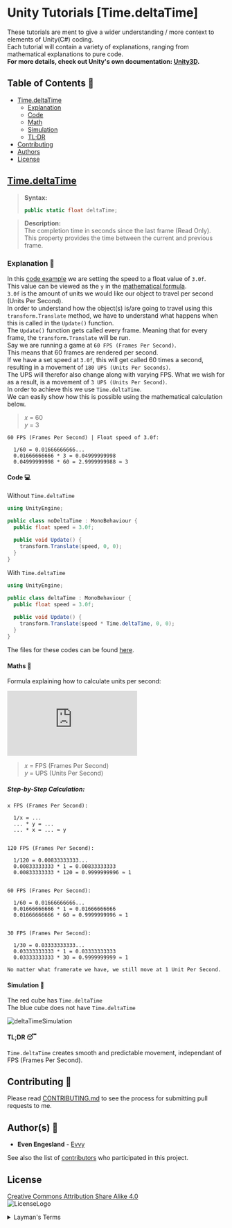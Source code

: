 # Unity Tutorials [Time.deltaTime]
These tutorials are ment to give a wider understanding / more context to elements of Unity(C#) coding.  
Each tutorial will contain a variety of explanations, ranging from mathematical explanations to pure code.  
**For more details, check out Unity's own documentation: [Unity3D](https://docs.unity3d.com/ScriptReference/).**

## Table of Contents :bookmark_tabs:
- [Time.deltaTime](#timedeltaTime)
     - [Explanation](#explanation-book)
     - [Code](#code-computer)
     - [Math](#maths-triangular_ruler)
     - [Simulation](#simulation-movie_camera)
     - [TL;DR](#tldr-sleeping)
- [Contributing](#contributing-memo)
- [Authors](#authors-construction_worker)
- [License](#license)

## [Time.deltaTime](https://docs.unity3d.com/ScriptReference/Time-deltaTime.html)

>**Syntax:**
>```cs
>public static float deltaTime;
>```

>**Description:**  
>The completion time in seconds since the last frame (Read Only).  
>This property provides the time between the current and previous frame.

### Explanation :book:
In this [code example](#code-computer) we are setting the speed to a float value of ```3.0f```.  
This value can be viewed as the ```y``` in the [mathematical formula](#maths-triangular_ruler).  
```3.0f``` is the amount of units we would like our object to travel per second (Units Per Second).  
In order to understand how the object(s) is/are going to travel using this ```transform.Translate``` method, we have to understand what happens when this is called in the ```Update()``` function.  
The ```Update()``` function gets called every frame. Meaning that for every frame, the ```transform.Translate``` will be run.  
Say we are running a game at ```60 FPS (Frames Per Second)```.  
This means that 60 frames are rendered per second.  
If we have a set speed at ```3.0f```, this will get called 60 times a second, resulting in a movement of ```180 UPS (Units Per Seconds)```.  
The UPS will therefor also change along with varying FPS.
What we wish for as a result, is a movement of ```3 UPS (Units Per Second)```.  
In order to achieve this we use ```Time.deltaTime```.  
We can easily show how this is possible using the mathematical calculation below.  
>_x_ = 60  
>_y_ = 3

```
60 FPS (Frames Per Second) | Float speed of 3.0f:

  1/60 = 0.01666666666...
  0.01666666666 * 3 = 0.04999999998
  0.04999999998 * 60 = 2.9999999988 ≈ 3
```

#### Code :computer:
Without ```Time.deltaTime```
```cs
using UnityEngine;

public class noDeltaTime : MonoBehaviour {
  public float speed = 3.0f;
  
  public void Update() {
    transform.Translate(speed, 0, 0);
  }
}
```
With ```Time.deltaTime```
```cs
using UnityEngine;

public class deltaTime : MonoBehaviour {
  public float speed = 3.0f;
  
  public void Update() {
    transform.Translate(speed * Time.deltaTime, 0, 0);
  }
}
```
The files for these codes can be found [here](https://github.com/Evvy/Unity-Tutorials/tree/master/Time.deltaTime).

#### Maths :triangular_ruler:
Formula explaining how to calculate units per second:

![Equation](http://latex.codecogs.com/gif.latex?%5Cfrac%7B1%7D%7Bx%7D%20%5Ccdot%20y%20%5Ccdot%20x%20%3D%20%5Cfrac%7B1%20%5Ccdot%20y%20%5Ccdot%20x%7D%7Bx%7D%20%3D%201%20%5Ccdot%20y%20%3D%20y)
>_x_ = FPS (Frames Per Second)  
>_y_ = UPS (Units Per Second)

##### Step-by-Step Calculation:
```
x FPS (Frames Per Second):

  1/x = ...
  ... * y = ...
  ... * x = ... ≈ y


120 FPS (Frames Per Second):

  1/120 = 0.00833333333...
  0.00833333333 * 1 = 0.00833333333
  0.00833333333 * 120 = 0.9999999996 ≈ 1


60 FPS (Frames Per Second):

  1/60 = 0.01666666666...
  0.01666666666 * 1 = 0.01666666666
  0.01666666666 * 60 = 0.9999999996 ≈ 1


30 FPS (Frames Per Second):

  1/30 = 0.03333333333...
  0.03333333333 * 1 = 0.03333333333
  0.03333333333 * 30 = 0.9999999999 ≈ 1
  
No matter what framerate we have, we still move at 1 Unit Per Second.
```
#### Simulation :movie_camera:
The red cube has ```Time.deltaTime```  
The blue cube does not have ```Time.deltaTime```

![deltaTimeSimulation](https://im.ezgif.com/tmp/ezgif-1-226b08e7074b.gif)

#### TL;DR :sleeping:
```Time.deltaTime``` creates smooth and predictable movement, independant of FPS (Frames Per Second).

## Contributing :memo:
Please read [CONTRIBUTING.md](https://github.com/Evvy/Unity-Tutorials/blob/master/CONTRIBUTING.md) to see the process for submitting pull requests to me.

## Author(s) :construction_worker:

* **Even Engesland** - [Evvy](https://github.com/Evvy)

See also the list of [contributors](http://github.com/Evvy/Unity-Tutorials/contributors) who participated in this project.

## License
[Creative Commons Attribution Share Alike 4.0](https://github.com/Evvy/Unity-Tutorials/blob/master/LICENSE.md)  
![LicenseLogo](https://licensebuttons.net/l/by-sa/4.0/88x31.png)
<details><summary>Layman's Terms</summary>
<p>
  
>_You are free to:_  
>- **Share — copy** and redistribute the material in any medium or format.  
>- **Adapt — remix**, transform, and build upon the material for any purpose, even commercially.

>The licensor cannot revoke these freedoms as long as you follow the license terms.    

>_Under the following terms:_  
>- **Attribution** — You must give appropriate credit, provide a link to the license, and indicate if changes were made. You may do so in any reasonable manner, but not in any way that suggests the licensor endorses you or your use.  
>- **ShareAlike** — If you remix, transform, or build upon the material, you must distribute your contributions under the same license as the original.

>**No additional restrictions** — You may not apply legal terms or technological measures that legally restrict others from doing anything the license permits.

>_Notices:_  
>- You do not have to comply with the license for elements of the material in the public domain or where your use is permitted by an >applicable exception or limitation.  
>- No warranties are given. The license may not give you all of the permissions necessary for your intended use. For example, other rights >such as publicity, privacy, or moral rights may limit how you use the material.  

</p>
</details>
